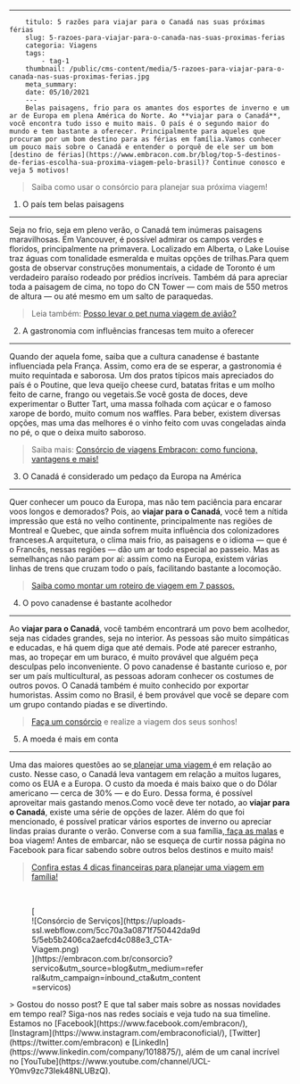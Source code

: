 ---
        titulo: 5 razões para viajar para o Canadá nas suas próximas férias
        slug: 5-razoes-para-viajar-para-o-canada-nas-suas-proximas-ferias
        categoria: Viagens
        tags:
            - tag-1
        thumbnail: /public/cms-content/media/5-razoes-para-viajar-para-o-canada-nas-suas-proximas-ferias.jpg
        meta_summary: 
        date: 05/10/2021
        ---
        Belas paisagens, frio para os amantes dos esportes de inverno e um ar de Europa em plena América do Norte. Ao **viajar para o Canadá**, você encontra tudo isso e muito mais. O país é o segundo maior do mundo e tem bastante a oferecer. Principalmente para aqueles que procuram por um bom destino para as férias em família.Vamos conhecer um pouco mais sobre o Canadá e entender o porquê de ele ser um bom [destino de férias](https://www.embracon.com.br/blog/top-5-destinos-de-ferias-escolha-sua-proxima-viagem-pelo-brasil)? Continue conosco e veja 5 motivos!

> Saiba como usar o consórcio para planejar sua próxima viagem!

1. O país tem belas paisagens
-----------------------------

Seja no frio, seja em pleno verão, o Canadá tem inúmeras paisagens maravilhosas. Em Vancouver, é possível admirar os campos verdes e floridos, principalmente na primavera. Localizado em Alberta, o Lake Louise traz águas com tonalidade esmeralda e muitas opções de trilhas.Para quem gosta de observar construções monumentais, a cidade de Toronto é um verdadeiro paraíso rodeado por prédios incríveis. Também dá para apreciar toda a paisagem de cima, no topo do CN Tower — com mais de 550 metros de altura — ou até mesmo em um salto de paraquedas.

> Leia também: [Posso levar o pet numa viagem de avião?](https://www.embracon.com.br/blog/posso-levar-o-pet-numa-viagem-de-aviao)

2. A gastronomia com influências francesas tem muito a oferecer
---------------------------------------------------------------

Quando der aquela fome, saiba que a cultura canadense é bastante influenciada pela França. Assim, como era de se esperar, a gastronomia é muito requintada e saborosa. Um dos pratos típicos mais apreciados do país é o Poutine, que leva queijo cheese curd, batatas fritas e um molho feito de carne, frango ou vegetais.Se você gosta de doces, deve experimentar o Butter Tart, uma massa folhada com açúcar e o famoso xarope de bordo, muito comum nos waffles. Para beber, existem diversas opções, mas uma das melhores é o vinho feito com uvas congeladas ainda no pé, o que o deixa muito saboroso.

> Saiba mais: [Consórcio de viagens Embracon: como funciona, vantagens e mais!](https://www.embracon.com.br/blog/consorcio-de-viagens-embracon-vantagens)

3. O Canadá é considerado um pedaço da Europa na América
--------------------------------------------------------

Quer conhecer um pouco da Europa, mas não tem paciência para encarar voos longos e demorados? Pois, ao **viajar para o Canadá**, você tem a nítida impressão que está no velho continente, principalmente nas regiões de Montreal e Quebec, que ainda sofrem muita influência dos colonizadores franceses.A arquitetura, o clima mais frio, as paisagens e o idioma — que é o Francês, nessas regiões — dão um ar todo especial ao passeio. Mas as semelhanças não param por aí: assim como na Europa, existem várias linhas de trens que cruzam todo o país, facilitando bastante a locomoção.

> [Saiba como montar um roteiro de viagem em 7 passos.](https://www.embracon.com.br/blog/saiba-como-montar-um-roteiro-de-viagem-em-7-passos)

4. O povo canadense é bastante acolhedor
----------------------------------------

Ao **viajar para o Canadá**, você também encontrará um povo bem acolhedor, seja nas cidades grandes, seja no interior. As pessoas são muito simpáticas e educadas, e há quem diga que até demais. Pode até parecer estranho, mas, ao tropeçar em um buraco, é muito provável que alguém peça desculpas pelo inconveniente. O povo canadense é bastante curioso e, por ser um país multicultural, as pessoas adoram conhecer os costumes de outros povos. O Canadá também é muito conhecido por exportar humoristas. Assim como no Brasil, é bem provável que você se depare com um grupo contando piadas e se divertindo.

> [Faça um consórcio](https://www.embracon.com.br/) e realize a viagem dos seus sonhos!

5. A moeda é mais em conta
--------------------------

Uma das maiores questões ao se[ planejar uma viagem ](https://www.embracon.com.br/blog/viagem-economica-confira-nossas-dicas-para-viajar-com-pouco-dinheiro)é em relação ao custo. Nesse caso, o Canadá leva vantagem em relação a muitos lugares, como os EUA e a Europa. O custo da moeda é mais baixo que o do Dólar americano — cerca de 30% — e do Euro. Dessa forma, é possível aproveitar mais gastando menos.Como você deve ter notado, ao **viajar para o Canadá**, existe uma série de opções de lazer. Além do que foi mencionado, é possível praticar vários esportes de inverno ou apreciar lindas praias durante o verão. Converse com a sua família,[ faça as malas](https://www.embracon.com.br/blog/saiba-o-que-levar-na-sua-proxima-viagem) e boa viagem! Antes de embarcar, não se esqueça de curtir nossa página no Facebook para ficar sabendo sobre outros belos destinos e muito mais!

> [Confira estas 4 dicas financeiras para planejar uma viagem em família!](https://www.embracon.com.br/blog/confira-estas-4-dicas-financeiras-para-planejar-uma-viagem-em-familia)

‍

<figure class="w-richtext-figure-type-image w-richtext-align-center" style="max-width:310px">[<div>![Consórcio de Serviços](https://uploads-ssl.webflow.com/5cc70a3a0871f750442da9d5/5eb5b2406ca2aefcd4c088e3_CTA-Viagem.png)</div>](https://embracon.com.br/consorcio?servico&utm_source=blog&utm_medium=referral&utm_campaign=inbound_cta&utm_content=servicos)</figure>> Gostou do nosso post? E que tal saber mais sobre as nossas novidades em tempo real? Siga-nos nas redes sociais e veja tudo na sua timeline. Estamos no [Facebook](https://www.facebook.com/embracon/), [Instagram](https://www.instagram.com/embraconoficial/), [Twitter](https://twitter.com/embracon) e [LinkedIn](https://www.linkedin.com/company/1018875/), além de um canal incrível no [YouTube](https://www.youtube.com/channel/UCL-Y0mv9zc73Iek48NLUBzQ).
        
